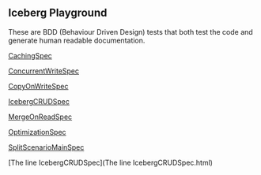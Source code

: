 ## Iceberg Playground

These are BDD (Behaviour Driven Design) tests that both test
the code and generate human readable documentation.

[CachingSpec](CachingSpec.html)

[ConcurrentWriteSpec](ConcurrentWriteSpec.html)

[CopyOnWriteSpec](CopyOnWriteSpec.html)

[IcebergCRUDSpec](IcebergCRUDSpec.html)

[MergeOnReadSpec](MergeOnReadSpec.html)

[OptimizationSpec](OptimizationSpec.html)

[SplitScenarioMainSpec](SplitScenarioMainSpec.html)

[The line IcebergCRUDSpec](The line IcebergCRUDSpec.html)
